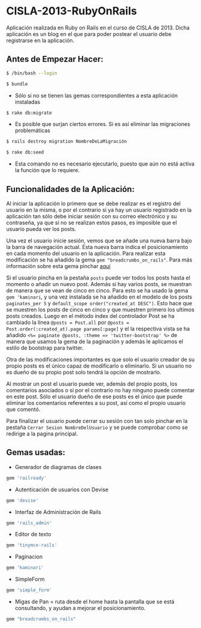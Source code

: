 CISLA-2013-RubyOnRails
======================

Aplicación realizada en Ruby on Rails en el curso de CISLA de 2013. Dicha aplicación es un blog en el que para poder postear el usuario debe registrarse en la aplicación.

Antes de Empezar Hacer:
-----------------------
```bash
$ /bin/bash --login
```
```bash
$ bundle
``` 
* Sólo si no se tienen las gemas correspondientes a esta aplicación instaladas

```bash
$ rake db:migrate 
```
* Es posible que surjan ciertos errores. Si es así eliminar las migraciones problemáticas 

```bash
$ rails destroy migration NombreDeLaMigración
```
```bash
$ rake db:seed
```
* Esta comando no es necesario ejecutarlo, puesto que aún no está activa la función que lo requiere.

Funcionalidades de la Aplicación:
---------------------------------

Al iniciar la aplicación lo primero que se debe realizar es el registro del usuario en la misma, o por el contrario si ya hay un usuario registrado en la aplicación tan sólo debe iniciar sesión con su correo electrónico y su contraseña, ya que si no se realizan estos pasos, es imposible que el usuario pueda ver los posts.

Una vez el usuario inicie sesión, vemos que se añade una nueva barra bajo la barra de navegación actual. Esta nueva barra indica el posicionamiento en cada momento del usuario en la aplicación. Para realizar esta modificación se ha añadido la gema `gem "breadcrumbs_on_rails"`.  Para más información sobre esta gema pinchar [aquí](https://github.com/weppos/breadcrumbs_on_rails)

 Si el usuario pincha en la pestaña `posts`  puede ver todos los posts  hasta el momento o añadir un nuevo post. Además si hay varios posts, se muestran de manera que se vean de cinco en cinco. Para esto se ha usado la gema `gem 'kaminari`, y una vez instalada se ha añadido en el modelo de los posts `paginates_per 5` y `default_scope order("created_at DESC")`. Esto hace que se muestren los posts de cinco en cinco y que muestren primero los ultimos posts creados. Luego en el método index del controlador Post se ha cambiado la linea `@posts = Post.all` por `@posts = Post.order(:created_at).page params[:page]`  y el la respectiva vista se ha añadido `<%= paginate @posts, :theme => 'twitter-bootstrap' %>` de manera que usamos la gema de la paginación y además le aplicamos el estilo de bootstrap para twitter.

Otra de las modificaciones importantes es que solo el usuario creador de su propio posts es el único capaz de modificarlo o eliminarlo. Si un usuario no es dueño de su propio post solo tendrá la opción de mostrarlo. 

Al mostrar un post el usuario puede ver, además del propio posts, los comentarios asociados o si por el contrario no hay ninguno puede comentar en este post. Sólo el usuario dueño de ese posts es el único que puede eliminar los comentarios referentes a su post, así como el propio usuario que comentó.

Para finalizar el usuario puede cerrar su sesión con tan solo pinchar en la pestaña `Cerrar Sesion NombreDelUsuario` y se puede comprobar como se redirige a la pagina principal.

Gemas usadas:
-------------

* Generador de diagramas de clases
```bash
gem 'railroady'
```

* Autenticación de usuarios con Devise
```bash
gem 'devise'
```

* Interfaz de Administración de Rails
```bash
gem 'rails_admin'
```

* Editor de texto
```bash
gem 'tinymce-rails'
```

* Paginacion
```bash
gem 'kaminari'
```

* SimpleForm
```bash
gem 'simple_form'
```

* Migas de Pan =  ruta desde el home hasta la pantalla que se está consultando, y ayudan a mejorar el posicionamiento.
```bash
gem "breadcrumbs_on_rails"
```

